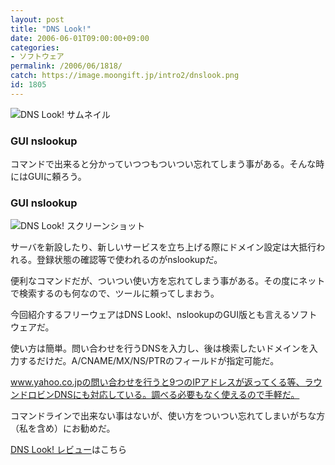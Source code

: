 ```yaml
---
layout: post
title: "DNS Look!"
date: 2006-06-01T09:00:00+09:00
categories:
- ソフトウェア
permalink: /2006/06/1818/
catch: https://image.moongift.jp/intro2/dnslook.png
id: 1805
---
```

 ![DNS Look! サムネイル](https://image.moongift.jp/intro2/dnslook.t.png "DNS Look! サムネイル")
  

### GUI nslookup
  
コマンドで出来ると分かっていつつもついつい忘れてしまう事がある。そんな時にはGUIに頼ろう。  
<!--more-->  

### GUI nslookup
  

![DNS Look! スクリーンショット](https://image.moongift.jp/intro2/dnslook.png "DNS Look! スクリーンショット")

  

サーバを新設したり、新しいサービスを立ち上げる際にドメイン設定は大抵行われる。登録状態の確認等で使われるのがnslookupだ。

  

便利なコマンドだが、ついつい使い方を忘れてしまう事がある。その度にネットで検索するのも何なので、ツールに頼ってしまおう。

  

今回紹介するフリーウェアはDNS Look!、nslookupのGUI版とも言えるソフトウェアだ。

  

使い方は簡単。問い合わせを行うDNSを入力し、後は検索したいドメインを入力するだけだ。A/CNAME/MX/NS/PTRのフィールドが指定可能だ。

  

www.yahoo.co.jpの問い合わせを行うと9つのIPアドレスが返ってくる等、ラウンドロビンDNSにも対応している。調べる必要もなく使えるので手軽だ。

  

コマンドラインで出来ない事はないが、使い方をついつい忘れてしまいがちな方（私を含め）にお勧めだ。

  

[DNS Look! レビュー](http://fw.moongift.jp/review/i-1819.html)はこちら

